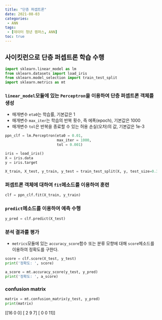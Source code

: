 ```yaml
---
title: "단층 퍼셉트론"
date: 2021-08-03
categories: 
 - ANN
tags:
 - [데이터 청년 캠퍼스, ANN]
toc: true
---
```

## 사이킷런으로 단층 퍼셉트론 학습 수행  
```py
import sklearn.linear_model as lm
from sklearn.datasets import load_iris
from sklearn.model_selection import train_test_split
import sklearn.metrics as mt
```

### `linear_model`모듈에 있는 `Perceptron`을 이용하여 단층 퍼셉트론 객체를 생성  
- 매개변수 `eta0`는 학습률, 기본값은 1
- 매개변수 `max_iter`는 학습의 반복 횟수, 즉 에폭(epoch), 기본값은 1000
- 매개변수 `tol`은 반복을 종료할 수 있는 허용 손실(오차)의 값, 기본값은 1e-3

```py
ppn_clf = lm.Perceptron(eta0 = 0.01,
                        max_iter = 1000,
                        tol = 0.001)

iris = load_iris()
X = iris.data
y = iris.target

X_train, X_test, y_train, y_test = train_test_split(X, y, test_size=0.3, random_state=0)
```  
### 퍼셉트론 객체에 대하여 `fit`메소드를 이용하여 훈련  
```py
clf = ppn_clf.fit(X_train, y_train)
```  
### `predict`메소드를 이용하여 예측 수행
```py
y_pred = clf.predict(X_test)
```  
### 분석 결과를 평가  
- `metrics`모듈에 있는 `accuracy_score`함수 또는 분류 모향에 대해 `score`메소드를 이용하여
정확도를 구한다.
```py
score = clf.score(X_test, y_test)
print('정확도: ', score)

a_score = mt.accuracy_score(y_test, y_pred)
print('정확도: ', a_score)
```  
### confusion matrix
```py
matrix = mt.confusion_matrix(y_test, y_pred)
print(matrix)
```
<div class="notice" markdown="1">
[[16  0  0]  
 [ 2  9  7]  
 [ 0  0 11]]  
</div>
